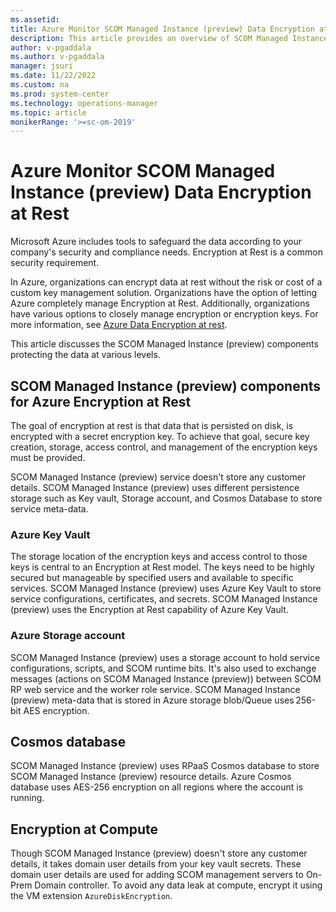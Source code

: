 ```yaml
---
ms.assetid: 
title: Azure Monitor SCOM Managed Instance (preview) Data Encryption at Rest
description: This article provides an overview of SCOM Managed Instance (preview) Data Encryption at Rest.
author: v-pgaddala
ms.author: v-pgaddala
manager: jsuri
ms.date: 11/22/2022
ms.custom: na
ms.prod: system-center
ms.technology: operations-manager
ms.topic: article
monikerRange: '>=sc-om-2019'
---
```


# Azure Monitor SCOM Managed Instance (preview) Data Encryption at Rest 

Microsoft Azure includes tools to safeguard the data according to your company's security and compliance needs. Encryption at Rest is a common security requirement. 

In Azure, organizations can encrypt data at rest without the risk or cost of a custom key management solution. Organizations have the option of letting Azure completely manage Encryption at Rest. Additionally, organizations have various options to closely manage encryption or encryption keys. For more information, see [Azure Data Encryption at rest](/azure/security/fundamentals/encryption-atrest).

This article discusses the SCOM Managed Instance (preview) components protecting the data at various levels.

## SCOM Managed Instance (preview) components for Azure Encryption at Rest 

The goal of encryption at rest is that data that is persisted on disk, is encrypted with a secret encryption key. To achieve that goal, secure key creation, storage, access control, and management of the encryption keys must be provided.   

SCOM Managed Instance (preview) service doesn't store any customer details. SCOM Managed Instance (preview) uses different persistence storage such as Key vault, Storage account, and Cosmos Database to store service meta-data. 

### Azure Key Vault 

The storage location of the encryption keys and access control to those keys is central to an Encryption at Rest model. The keys need to be highly secured but manageable by specified users and available to specific services. SCOM Managed Instance (preview) uses Azure Key Vault to store service configurations, certificates, and secrets. SCOM Managed Instance (preview) uses the Encryption at Rest capability of Azure Key Vault.

### Azure Storage account 

SCOM Managed Instance (preview) uses a storage account to hold service configurations, scripts, and SCOM runtime bits. It's also used to exchange messages (actions on SCOM Managed Instance (preview)) between SCOM RP web service and the worker role service. SCOM Managed Instance (preview) meta-data that is stored in Azure storage blob/Queue uses 256-bit AES encryption. 

## Cosmos database 

SCOM Managed Instance (preview) uses RPaaS Cosmos database to store SCOM Managed Instance (preview) resource details. Azure Cosmos database uses AES-256 encryption on all regions where the account is running. 

## Encryption at Compute 

Though SCOM Managed Instance (preview) doesn't store any customer details, it takes domain user details from your key vault secrets. These domain user details are used for adding SCOM management servers to On-Prem Domain controller. To avoid any data leak at compute, encrypt it using the VM extension `AzureDiskEncryption`. 